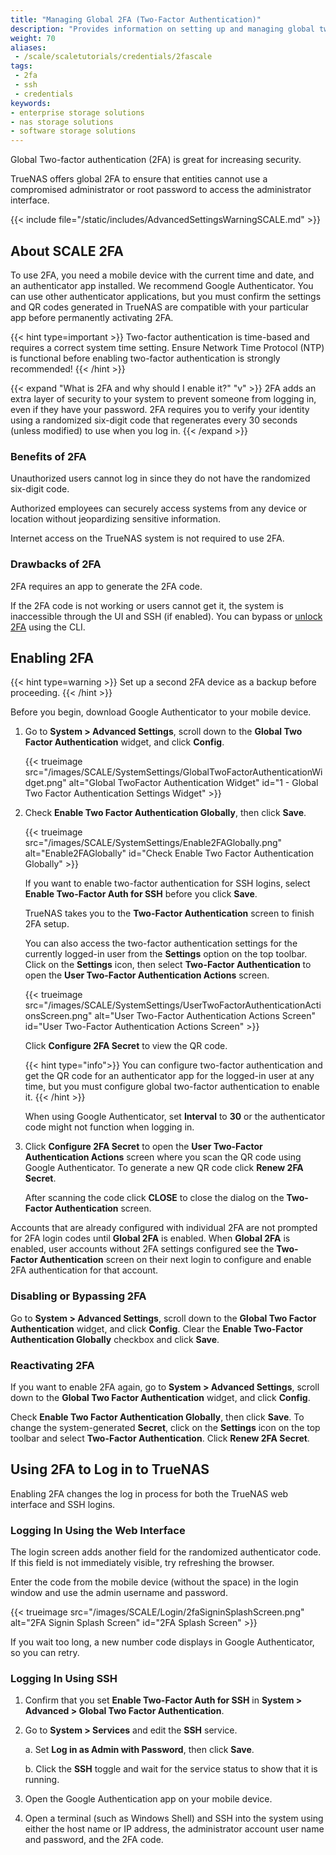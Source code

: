 ```yaml
---
title: "Managing Global 2FA (Two-Factor Authentication)"
description: "Provides information on setting up and managing global two-factor authentication, and logging in with it enabled."
weight: 70
aliases:
 - /scale/scaletutorials/credentials/2fascale
tags:
 - 2fa
 - ssh
 - credentials
keywords:
- enterprise storage solutions
- nas storage solutions
- software storage solutions
---
```


Global Two-factor authentication (2FA) is great for increasing security.

TrueNAS offers global 2FA to ensure that entities cannot use a compromised administrator or root password to access the administrator interface.

{{< include file="/static/includes/AdvancedSettingsWarningSCALE.md" >}}

## About SCALE 2FA
To use 2FA, you need a mobile device with the current time and date, and an authenticator app installed.
We recommend Google Authenticator.
You can use other authenticator applications, but you must confirm the settings and QR codes generated in TrueNAS are compatible with your particular app before permanently activating 2FA.

{{< hint type=important >}}
Two-factor authentication is time-based and requires a correct system time setting.
Ensure Network Time Protocol (NTP) is functional before enabling two-factor authentication is strongly recommended!
{{< /hint >}}

{{< expand "What is 2FA and why should I enable it?" "v" >}}
2FA adds an extra layer of security to your system to prevent someone from logging in, even if they have your password.
2FA requires you to verify your identity using a randomized six-digit code that regenerates every 30 seconds (unless modified) to use when you log in.
{{< /expand >}}

### Benefits of 2FA
Unauthorized users cannot log in since they do not have the randomized six-digit code.

Authorized employees can securely access systems from any device or location without jeopardizing sensitive information.

Internet access on the TrueNAS system is not required to use 2FA.

### Drawbacks of 2FA
2FA requires an app to generate the 2FA code.

If the 2FA code is not working or users cannot get it, the system is inaccessible through the UI and SSH (if enabled).
You can bypass or [unlock 2FA](#disabling-or-bypassing-2fa) using the CLI.

## Enabling 2FA
{{< hint type=warning >}}
Set up a second 2FA device as a backup before proceeding.
{{< /hint >}}

Before you begin, download Google Authenticator to your mobile device.

1. Go to **System > Advanced Settings**, scroll down to the **Global Two Factor Authentication** widget, and click **Config**.

   {{< trueimage src="/images/SCALE/SystemSettings/GlobalTwoFactorAuthenticationWidget.png" alt="Global TwoFactor Authentication Widget" id="1 - Global Two Factor Authentication Settings Widget" >}}

2. Check **Enable Two Factor Authentication Globally**, then click **Save**.
  
   {{< trueimage src="/images/SCALE/SystemSettings/Enable2FAGlobally.png" alt="Enable2FAGlobally" id="Check Enable Two Factor Authentication Globally" >}}

   If you want to enable two-factor authentication for SSH logins, select **Enable Two-Factor Auth for SSH** before you click **Save**.

   TrueNAS takes you to the **Two-Factor Authentication** screen to finish 2FA setup.

   You can also access the two-factor authentication settings for the currently logged-in user from the **Settings** option on the top toolbar.
   Click on the **Settings** icon, then select **Two-Factor Authentication** to open the **User Two-Factor Authentication Actions** screen.

   {{< trueimage src="/images/SCALE/SystemSettings/UserTwoFactorAuthenticationActionsScreen.png" alt="User Two-Factor Authentication Actions Screen" id="User Two-Factor Authentication Actions Screen" >}}

   Click **Configure 2FA Secret** to view the QR code.

   {{< hint type="info">}}
   You can configure two-factor authentication and get the QR code for an authenticator app for the logged-in user at any time, but you must configure global two-factor authentication to enable it.
   {{< /hint >}}
   
   When using Google Authenticator, set **Interval** to **30** or the authenticator code might not function when logging in.

3. Click **Configure 2FA Secret** to open the **User Two-Factor Authentication Actions** screen where you scan the QR code using Google Authenticator.
   To generate a new QR code click **Renew 2FA Secret**.

   After scanning the code click **CLOSE** to close the dialog on the **Two-Factor Authentication** screen.

Accounts that are already configured with individual 2FA are not prompted for 2FA login codes until **Global 2FA** is enabled.
When **Global 2FA** is enabled, user accounts without 2FA settings configured see the **Two-Factor Authentication** screen on their next login to configure and enable 2FA authentication for that account.

### Disabling or Bypassing 2FA
Go to **System > Advanced Settings**, scroll down to the **Global Two Factor Authentication** widget, and click **Config**. Clear the **Enable Two-Factor Authentication Globally** checkbox and click **Save**.

### Reactivating 2FA
If you want to enable 2FA again, go to **System > Advanced Settings**, scroll down to the **Global Two Factor Authentication** widget, and click **Config**.

Check **Enable Two Factor Authentication Globally**, then click **Save**.
To change the system-generated **Secret**, click on the **Settings** icon on the top toolbar and select **Two-Factor Authentication**. 
Click **Renew 2FA Secret**.

## Using 2FA to Log in to TrueNAS
Enabling 2FA changes the log in process for both the TrueNAS web interface and SSH logins.

### Logging In Using the Web Interface
The login screen adds another field for the randomized authenticator code. If this field is not immediately visible, try refreshing the browser.

Enter the code from the mobile device (without the space) in the login window and use the admin username and password.

{{< trueimage src="/images/SCALE/Login/2faSigninSplashScreen.png" alt="2FA Signin Splash Screen" id="2FA Splash Screen" >}}

If you wait too long, a new number code displays in Google Authenticator, so you can retry.

### Logging In Using SSH
1. Confirm that you set **Enable Two-Factor Auth for SSH** in **System > Advanced > Global Two Factor Authentication**.

2. Go to **System > Services** and edit the **SSH** service.

   a. Set **Log in as Admin with Password**, then click **Save**.

   b. Click the **SSH** toggle and wait for the service status to show that it is running.

3. Open the Google Authentication app on your mobile device.

4. Open a terminal (such as Windows Shell) and SSH into the system using either the host name or IP address, the administrator account user name and password, and the 2FA code.
